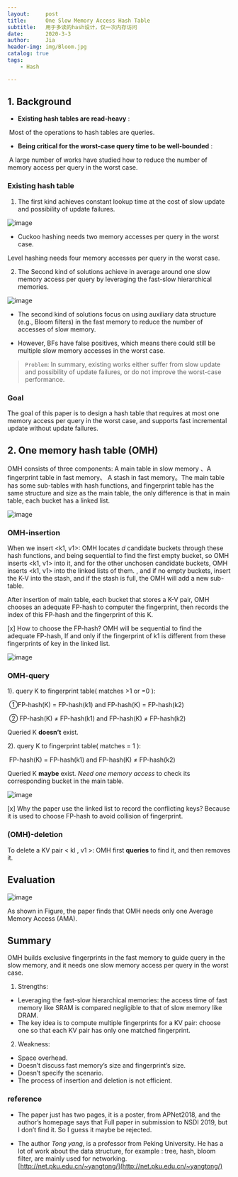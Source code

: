 ```yaml
---
layout:     post
title:      One Slow Memory Access Hash Table
subtitle:   用于多读的hash设计，仅一次内存访问
date:       2020-3-3
author:     Jia
header-img: img/Bloom.jpg
catalog: true
tags:
    - Hash

---
```


## 1. Background

- **Existing hash tables are read-heavy** :

​       Most of the operations to hash tables are queries.

- **Being critical for the worst-case query time to be well-bounded** : 

​       A large number of works have studied how to reduce the number of memory access per query in the worst case.



### Existing hash table

1. The first kind achieves constant lookup time at the cost of slow update and possibility of update failures.

![image](https://raw.githubusercontent.com/JingnanJia/jingnanjia.github.io/master/img2/OHash1.png)

- Cuckoo hashing needs two memory accesses per query in the worst case.

Level hashing needs four memory accesses per query in the worst case. 

2. The Second kind of solutions achieve in average around one slow memory access per query by leveraging the fast-slow hierarchical memories.

![image](https://raw.githubusercontent.com/JingnanJia/jingnanjia.github.io/master/img2/OHash2.png)

- The second kind of solutions focus on using auxiliary data structure (e.g., Bloom filters) in the fast memory to reduce the number of accesses of slow memory.

- However, BFs have false positives, which means there could still be multiple slow memory accesses in the worst case.

> `Problem`: In summary, existing works either suffer from slow update and possibility of update failures, or do not improve the worst-case performance.

### **Goal**

The goal of this paper is to design a hash table that requires at most one memory access per query in the worst case, and supports fast incremental update without update failures.

## 2. One memory hash table (OMH)

OMH consists of three components: A main table in slow memory 、A fingerprint table in fast memory、 A stash in fast memory。The main table has some sub-tables with hash functions, and fingerprint table has the same structure and size as the main table, the only difference is that in main table, each bucket has a linked list.

![image](https://raw.githubusercontent.com/JingnanJia/jingnanjia.github.io/master/img2/OHash3.png)

### OMH-insertion

When we insert <k1, v1>: OMH locates *d* candidate buckets through these hash functions, and being sequential to find the first empty bucket, so OMH inserts <k1, v1> into it, and for the other unchosen candidate buckets, OMH inserts <k1, v1> into the linked lists of them. , and if no empty buckets, insert the K-V into the stash, and if the stash is full, the OMH will add a new sub-table.

After insertion of main table, each bucket that stores a K-V pair, OMH chooses an adequate FP-hash to computer the fingerprint, then records the index of this FP-hash and the fingerprint of this K. 

[x] How to choose the FP-hash? 
OMH will be sequential to find the adequate FP-hash, If and only if the fingerprint of k1 is different from these fingerprints of key in the linked list.

![image](https://raw.githubusercontent.com/JingnanJia/jingnanjia.github.io/master/img2/OHash4.png)

### OMH-query

1). query K to fingerprint table( matches >1 or =0 ):

​     ①FP-hash(K) = FP-hash(k1)   and  FP-hash(K) = FP-hash(k2)   

​     ② FP-hash(K) ≠ FP-hash(k1)  and FP-hash(K) ≠ FP-hash(k2) 

  Queried K **doesn’t** exist.

2). query K to fingerprint table( matches = 1 ):

​     FP-hash(K) = FP-hash(k1)   and  FP-hash(K) ≠ FP-hash(k2)    

  Queried K **maybe** exist. *Need one memory access* to check its corresponding bucket in the main table.

![image](https://raw.githubusercontent.com/JingnanJia/jingnanjia.github.io/master/img2/OHash5.png)



[x] Why the paper use the linked list to record the conflicting keys? 
Because it is used to choose FP-hash to avoid collision of fingerprint.

### (OMH)-deletion

To delete a KV pair < kl , v1 >:  OMH first **queries** to find it, and then removes it.

## Evaluation

![image](https://raw.githubusercontent.com/JingnanJia/jingnanjia.github.io/master/img2/OHash6.png)

As shown in Figure, the paper finds that OMH needs only one Average Memory Access (AMA).

## Summary

OMH builds exclusive fingerprints in the fast memory to guide query in the slow memory, and it needs one slow memory access per query in the worst case.

1. Strengths:
- Leveraging the fast-slow hierarchical memories: the access time of fast memory like SRAM is compared negligible to that of slow memory like DRAM.
- The key idea is to compute multiple fingerprints for a KV pair: choose one so that each KV pair has only one matched fingerprint. 
2. Weakness:
- Space overhead.
- Doesn’t discuss fast memory’s size and fingerprint’s size.
- Doesn’t specify the scenario.
- The process of insertion and deletion is not efficient.

### reference

- The paper just has two pages, it is a poster, from APNet2018, and the author’s homepage says that Full paper in submission to NSDI 2019, but I don’t find it. So I guess it maybe be rejected.

- The author *Tong yang*, is a professor from Peking University. He has a lot of work about the data structure, for example : tree, hash, bloom filter, are mainly used for networking. [http://net.pku.edu.cn/~yangtong/](http://net.pku.edu.cn/~yangtong/)
